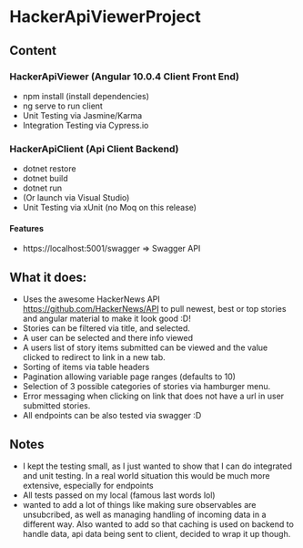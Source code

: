 # HackerApiViewerProject
## Content
### HackerApiViewer (Angular 10.0.4 Client Front End)
  * npm install (install dependencies)
  * ng serve to run client
  * Unit Testing via Jasmine/Karma
  * Integration Testing via Cypress.io
### HackerApiClient (Api Client Backend)
  * dotnet restore
  * dotnet build
  * dotnet run
  * (Or launch via Visual Studio)
  * Unit Testing via xUnit (no Moq on this release)
#### Features
  * https://localhost:5001/swagger => Swagger API
  
## What it does:
* Uses the awesome HackerNews API https://github.com/HackerNews/API to pull newest, best or top stories and angular material to make it look good :D!
* Stories can be filtered via title, and selected.
* A user can be selected and there info viewed
* A users list of story items submitted can be viewed and the value clicked to redirect to link in a new tab.
* Sorting of items via table headers
* Pagination allowing variable page ranges (defaults to 10)
* Selection of 3 possible categories of stories via hamburger menu.
* Error messaging when clicking on link that does not have a url in user submitted stories.
* All endpoints can be also tested via swagger :D


## Notes
* I kept the testing small, as I just wanted to show that I can do integrated and unit testing. In a real world situation this would be much more extensive, especially for endpoints
* All tests passed on my local (famous last words lol)
* wanted to add a lot of things like making sure observables are unsubcribed, as well as managing handling of incoming data in a different way. Also wanted to add so that caching is used on backend to handle data, api data being sent to client, decided to wrap it up though.
